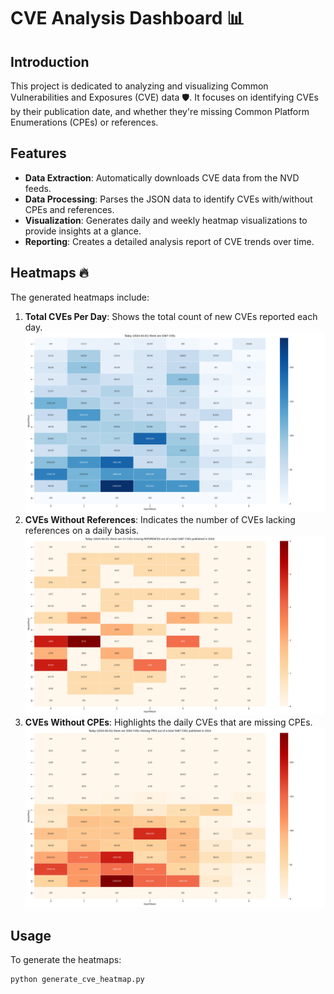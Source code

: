 # CVE Analysis Dashboard 📊

## Introduction

This project is dedicated to analyzing and visualizing Common Vulnerabilities and Exposures (CVE) data 🛡️. It focuses on identifying CVEs by their publication date, and whether they're missing Common Platform Enumerations (CPEs) or references.

## Features

- **Data Extraction**: Automatically downloads CVE data from the NVD feeds.
- **Data Processing**: Parses the JSON data to identify CVEs with/without CPEs and references.
- **Visualization**: Generates daily and weekly heatmap visualizations to provide insights at a glance.
- **Reporting**: Creates a detailed analysis report of CVE trends over time.

## Heatmaps 🔥

The generated heatmaps include:

1. **Total CVEs Per Day**: Shows the total count of new CVEs reported each day.
   ![Total CVEs Per Day Heatmap](heatmap_total_cves.png)
2. **CVEs Without References**: Indicates the number of CVEs lacking references on a daily basis.
   ![CVEs Without References Heatmap](heatmap_no_references.png)
3. **CVEs Without CPEs**: Highlights the daily CVEs that are missing CPEs.
   ![CVEs Without CPEs Heatmap](heatmap_no_cpes.png)

## Usage

To generate the heatmaps:

```bash
python generate_cve_heatmap.py
